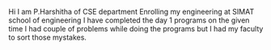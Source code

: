 Hi
I am P.Harshitha of CSE department
Enrolling my engineering at SIMAT school of engineering
I have completed the day 1 programs on the given time 
I had couple of problems while doing the programs but I had my faculty to sort those mystakes. 
